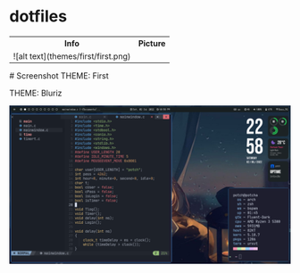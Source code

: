 # dotfiles

 <table>
  <tr>
    <th>Info</th>
    <th>Picture</th>
  </tr>
  <tr>
    <td>![alt text](themes/first/first.png)</td>
  </tr>
</table> 
# Screenshot
THEME: First



THEME: Bluriz

![alt text](themes/bluriz/bluriz.png)

